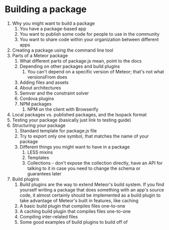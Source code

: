 # Building a package

1. Why you might want to build a package
    1. You have a package-based app
    2. You want to publish some code for people to use in the community
    3. You want to share code within your organization between different apps
2. Creating a package using the command line tool
3. Parts of a Meteor package
    1. What different parts of package.js mean, point to the docs
    2. Depending on other packages and build plugins
         1. You can't depend on a specific version of Meteor; that's not what versionsFrom does
    3. Adding files and assets
    4. About architectures
    5. Semver and the constraint solver
    6. Cordova plugins
    7. NPM packages
        1. NPM on the client with Browserify
8. Local packages vs. published packages, and the Isopack format
9. Testing your package (basically just link to testing guide)
9. Structuring your package
    1. Standard template for package.js file
    1. Try to export only one symbol, that matches the name of your package
    2. Different things you might want to have in a package
        1. LESS mixins
        2. Templates
        3. Collections - don't expose the collection directly, have an API for talking to it in case you need to change the schema or guarantees later
10. Build plugins
    1. Build plugins are the way to extend Meteor's build system. If you find yourself writing a package that does something with an app's source code, it almost certainly should be implemented as a build plugin to take advantage of Meteor's built in features, like caching
    2. A basic build plugin that compiles files one-to-one
    3. A caching build plugin that compiles files one-to-one
    4. Compiling inter-related files
    5. Some good examples of build plugins to build off of
